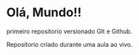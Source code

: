 # Olá, Mundo!!
 primeiro repositorio versionado GIt e Github.

 Repositorio criado durante uma aula ao vivo.
